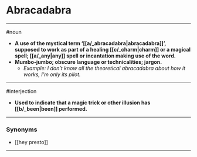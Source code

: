 # Abracadabra
---
#noun
- **A use of the mystical term ‘[[a/_abracadabra|abracadabra]]’, supposed to work as part of a healing [[c/_charm|charm]] or a magical spell; [[a/_any|any]] spell or incantation making use of the word.**
- **Mumbo-jumbo; obscure language or technicalities; jargon.**
	- _Example: I don’t know all the theoretical abracadabra about how it works, I’m only its pilot._
---
#interjection
- **Used to indicate that a magic trick or other illusion has [[b/_been|been]] performed.**
---
### Synonyms
- [[hey presto]]
---
